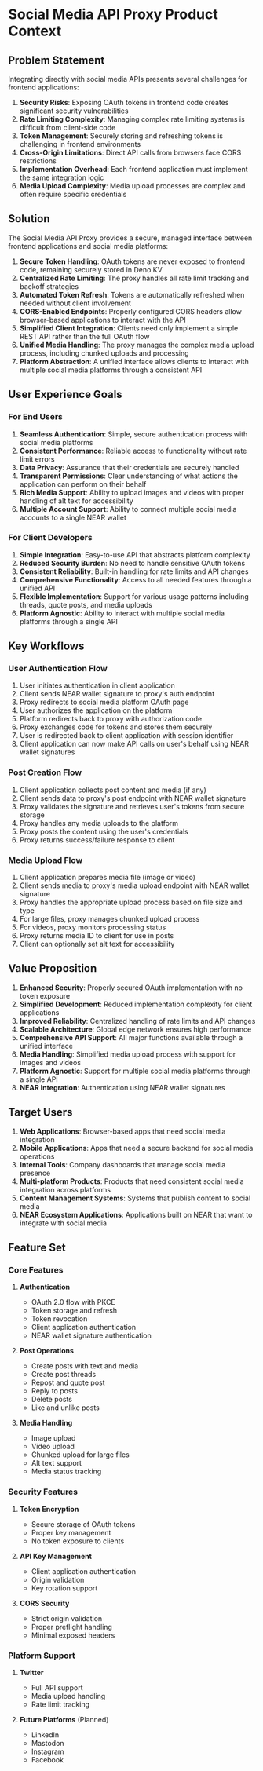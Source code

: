 # Social Media API Proxy Product Context

## Problem Statement

Integrating directly with social media APIs presents several challenges for frontend applications:

1. **Security Risks**: Exposing OAuth tokens in frontend code creates significant security vulnerabilities
2. **Rate Limiting Complexity**: Managing complex rate limiting systems is difficult from client-side code
3. **Token Management**: Securely storing and refreshing tokens is challenging in frontend environments
4. **Cross-Origin Limitations**: Direct API calls from browsers face CORS restrictions
5. **Implementation Overhead**: Each frontend application must implement the same integration logic
6. **Media Upload Complexity**: Media upload processes are complex and often require specific credentials

## Solution

The Social Media API Proxy provides a secure, managed interface between frontend applications and social media platforms:

1. **Secure Token Handling**: OAuth tokens are never exposed to frontend code, remaining securely stored in Deno KV
2. **Centralized Rate Limiting**: The proxy handles all rate limit tracking and backoff strategies
3. **Automated Token Refresh**: Tokens are automatically refreshed when needed without client involvement
4. **CORS-Enabled Endpoints**: Properly configured CORS headers allow browser-based applications to interact with the API
5. **Simplified Client Integration**: Clients need only implement a simple REST API rather than the full OAuth flow
6. **Unified Media Handling**: The proxy manages the complex media upload process, including chunked uploads and processing
7. **Platform Abstraction**: A unified interface allows clients to interact with multiple social media platforms through a consistent API

## User Experience Goals

### For End Users

1. **Seamless Authentication**: Simple, secure authentication process with social media platforms
2. **Consistent Performance**: Reliable access to functionality without rate limit errors
3. **Data Privacy**: Assurance that their credentials are securely handled
4. **Transparent Permissions**: Clear understanding of what actions the application can perform on their behalf
5. **Rich Media Support**: Ability to upload images and videos with proper handling of alt text for accessibility
6. **Multiple Account Support**: Ability to connect multiple social media accounts to a single NEAR wallet

### For Client Developers

1. **Simple Integration**: Easy-to-use API that abstracts platform complexity
2. **Reduced Security Burden**: No need to handle sensitive OAuth tokens
3. **Consistent Reliability**: Built-in handling for rate limits and API changes
4. **Comprehensive Functionality**: Access to all needed features through a unified API
5. **Flexible Implementation**: Support for various usage patterns including threads, quote posts, and media uploads
6. **Platform Agnostic**: Ability to interact with multiple social media platforms through a single API

## Key Workflows

### User Authentication Flow

1. User initiates authentication in client application
2. Client sends NEAR wallet signature to proxy's auth endpoint
3. Proxy redirects to social media platform OAuth page
4. User authorizes the application on the platform
5. Platform redirects back to proxy with authorization code
6. Proxy exchanges code for tokens and stores them securely
7. User is redirected back to client application with session identifier
8. Client application can now make API calls on user's behalf using NEAR wallet signatures

### Post Creation Flow

1. Client application collects post content and media (if any)
2. Client sends data to proxy's post endpoint with NEAR wallet signature
3. Proxy validates the signature and retrieves user's tokens from secure storage
4. Proxy handles any media uploads to the platform
5. Proxy posts the content using the user's credentials
6. Proxy returns success/failure response to client

### Media Upload Flow

1. Client application prepares media file (image or video)
2. Client sends media to proxy's media upload endpoint with NEAR wallet signature
3. Proxy handles the appropriate upload process based on file size and type
4. For large files, proxy manages chunked upload process
5. For videos, proxy monitors processing status
6. Proxy returns media ID to client for use in posts
7. Client can optionally set alt text for accessibility

## Value Proposition

1. **Enhanced Security**: Properly secured OAuth implementation with no token exposure
2. **Simplified Development**: Reduced implementation complexity for client applications
3. **Improved Reliability**: Centralized handling of rate limits and API changes
4. **Scalable Architecture**: Global edge network ensures high performance
5. **Comprehensive API Support**: All major functions available through a unified interface
6. **Media Handling**: Simplified media upload process with support for images and videos
7. **Platform Agnostic**: Support for multiple social media platforms through a single API
8. **NEAR Integration**: Authentication using NEAR wallet signatures

## Target Users

1. **Web Applications**: Browser-based apps that need social media integration
2. **Mobile Applications**: Apps that need a secure backend for social media operations
3. **Internal Tools**: Company dashboards that manage social media presence
4. **Multi-platform Products**: Products that need consistent social media integration across platforms
5. **Content Management Systems**: Systems that publish content to social media
6. **NEAR Ecosystem Applications**: Applications built on NEAR that want to integrate with social media

## Feature Set

### Core Features

1. **Authentication**
   - OAuth 2.0 flow with PKCE
   - Token storage and refresh
   - Token revocation
   - Client application authentication
   - NEAR wallet signature authentication

2. **Post Operations**
   - Create posts with text and media
   - Create post threads
   - Repost and quote post
   - Reply to posts
   - Delete posts
   - Like and unlike posts

3. **Media Handling**
   - Image upload
   - Video upload
   - Chunked upload for large files
   - Alt text support
   - Media status tracking

### Security Features

1. **Token Encryption**
   - Secure storage of OAuth tokens
   - Proper key management
   - No token exposure to clients

2. **API Key Management**
   - Client application authentication
   - Origin validation
   - Key rotation support

3. **CORS Security**
   - Strict origin validation
   - Proper preflight handling
   - Minimal exposed headers

### Platform Support

1. **Twitter**
   - Full API support
   - Media upload handling
   - Rate limit tracking

2. **Future Platforms** (Planned)
   - LinkedIn
   - Mastodon
   - Instagram
   - Facebook
